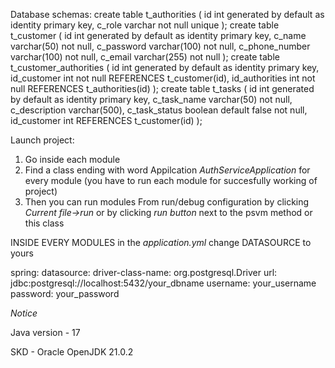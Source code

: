 Database schemas: 
create table t_authorities (
  id int generated by default as identity primary key,
  c_role varchar not null unique
);
create table t_customer (
  id int generated by default as identity primary key,
  c_name varchar(50) not null, 
  c_password varchar(100) not null,
  c_phone_number varchar(100) not null,
  c_email varchar(255) not null
);
create table t_customer_authorities (
  id int generated by default as identity primary key,
  id_customer int not null REFERENCES t_customer(id),
  id_authorities int not null REFERENCES t_authorities(id)
);
create table t_tasks (
  id int generated by default as identity primary key,
  c_task_name varchar(50) not null, 
  c_description varchar(500),
  c_task_status boolean default false not null,
  id_customer int REFERENCES t_customer(id)
);


Launch project: 
1. Go inside each module
2. Find a class ending with word Appilcation *AuthServiceApplication* for every module (you have to run each module for succesfully working of project)
3. Then you can run modules From run/debug configuration by clicking *Current file->run* or by clicking *run button* next to the psvm method or this class

INSIDE EVERY MODULES in the *application.yml* change DATASOURCE to yours

spring:
  datasource:
    driver-class-name: org.postgresql.Driver
    url: jdbc:postgresql://localhost:5432/your_dbname
    username: your_username
    password: your_password


*Notice* 

Java version - 17

SKD - Oracle OpenJDK 21.0.2



